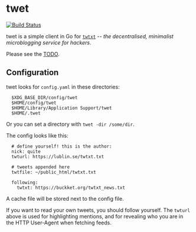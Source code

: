 
# twet
[![Build Status](https://travis-ci.org/quite/twet.svg?branch=master)](https://travis-ci.org/quite/twet)

twet is a simple client in Go for
[`twtxt`](https://github.com/buckket/twtxt) -- *the decentralised, minimalist
microblogging service for hackers*.

Please see the [TODO](TODO.md).

## Configuration

twet looks for `config.yaml` in these directories:

```
  $XDG_BASE_DIR/config/twet
  $HOME/config/twet
  $HOME/Library/Application Support/twet
  $HOME/.twet
```

Or you can set a directory with `twet -dir /some/dir`.

The config looks like this:

```
  # define yourself! this is the author:
  nick: quite
  twturl: https://lublin.se/twtxt.txt

  # tweets appended here
  twtfile: ~/public_html/twtxt.txt

  following:
    twtxt: https://buckket.org/twtxt_news.txt
```

A cache file will be stored next to the config file.

If you want to read your own tweets, you should follow yourself. The `twturl`
above is used for highlighting mentions, and for revealing who you are in the
HTTP User-Agent when fetching feeds.
